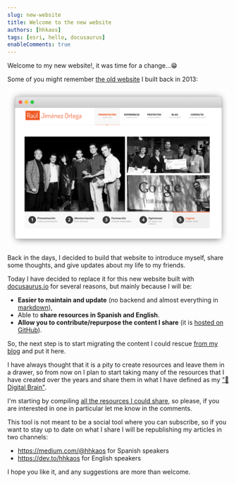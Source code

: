 ```yaml
---
slug: new-website
title: Welcome to the new website
authors: [hhkaos]
tags: [esri, hello, docusaurus]
enableComments: true 
---
```


Welcome to my new website!, it was time for a change...😁

Some of you might remember [the old website](http://web.archive.org/web/20160322140938/http://rauljimenez.info/) I built back in 2013:

[![Screenshot of rauljimenez.info old website](./rauljimenez.info.png)](http://web.archive.org/web/20160322140938/http://rauljimenez.info/)

Back in the days, I decided to build that website to introduce myself, share some thoughts, and give updates about my life to my friends.

Today I have decided to replace it for this new website built with [docusaurus.io](https://docusaurus.io/) for several reasons, but mainly because I will be:
* **Easier to maintain and update** (no backend and almost everything in [markdown](https://en.wikipedia.org/wiki/Markdown)),
* Able to **share resources in Spanish and English**.
* **Allow you to contribute/repurpose the content I share** (it is [hosted on GitHub](https://github.com/hhkaos/hhkaos.github.io)).

So, the next step is to start migrating the content I could rescue [from my blog](https://blog.rauljimenez.info/) and put it here.

I have always thought that it is a pity to create resources and leave them in a drawer, so from now on I plan to start taking many of the resources that I have created over the years and share them in what I have defined as my ["🧠 Digital Brain"](/docs/digital-brain). 

I'm starting by compiling [all the resources I could share](https://github.com/hhkaos/hhkaos.github.io/issues/1), so please, if you are interested in one in particular let me know in the comments.

This tool is not meant to be a social tool where you can subscribe, so if you want to stay up to date on what I share I will be republishing my articles in two channels:
* https://medium.com/@hhkaos for Spanish speakers
* https://dev.to/hhkaos for English speakers

I hope you like it, and any suggestions are more than welcome.